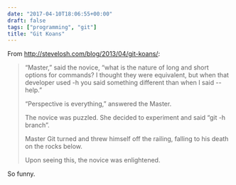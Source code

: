 ```yaml
---
date: "2017-04-10T18:06:55+00:00"
draft: false
tags: ["programming", "git"]
title: "Git Koans"
---
```

From http://stevelosh.com/blog/2013/04/git-koans/:

>“Master,” said the novice, “what is the nature of long and short options for commands? I thought they were equivalent, but when that developer used -h you said something different than when I said --help.”
>
>“Perspective is everything,” answered the Master.
>
>The novice was puzzled. She decided to experiment and said “git -h branch”.
>
>Master Git turned and threw himself off the railing, falling to his death on the rocks below.
>
>Upon seeing this, the novice was enlightened.

So funny.